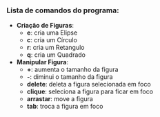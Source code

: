 ### Lista de comandos do programa:
- **Criação de Figuras**:
  - **e**: cria uma Elipse
  - **c**: cria um Círculo
  - **r**: cria um Retangulo
  - **q**: cria um Quadrado
- **Manipular Figura**:
  - **+**: aumenta o tamanho da figura
  - **-**: diminui o tamanho da figura 
  - **delete**: deleta a figura selecionada em foco
  - **clique**: seleciona a figura para ficar em foco
  - **arrastar**: move a figura
  - **tab**: troca a figura em foco
